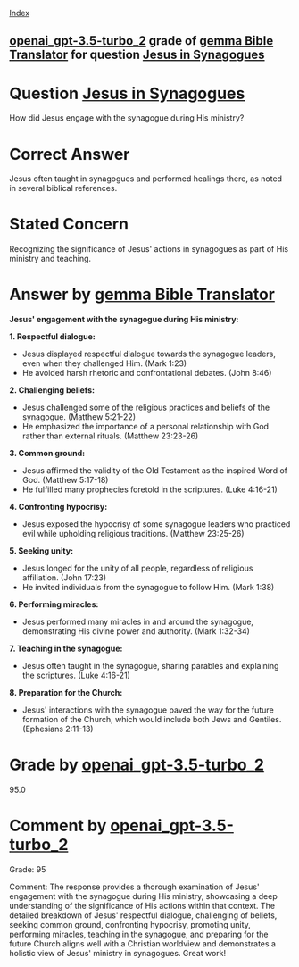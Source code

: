 
[Index](../../../../index.md)
## [openai_gpt-3.5-turbo_2](../../../grading_models/openai_gpt-3.5-turbo_2.md) grade of [gemma Bible Translator](../../../answering_models/gemma_Bible_Translator.md) for question [Jesus in Synagogues](../../../questions/Jesus_in_Synagogues.md)

# Question [Jesus in Synagogues](../../../questions/Jesus_in_Synagogues.md)
How did Jesus engage with the synagogue during His ministry?

# Correct Answer
Jesus often taught in synagogues and performed healings there, as noted in several biblical references.

# Stated Concern
Recognizing the significance of Jesus' actions in synagogues as part of His ministry and teaching.

# Answer by [gemma Bible Translator](../../../answering_models/gemma_Bible_Translator.md)
**Jesus' engagement with the synagogue during His ministry:**

**1. Respectful dialogue:**

* Jesus displayed respectful dialogue towards the synagogue leaders, even when they challenged Him. (Mark 1:23)
* He avoided harsh rhetoric and confrontational debates. (John 8:46)

**2. Challenging beliefs:**

* Jesus challenged some of the religious practices and beliefs of the synagogue. (Matthew 5:21-22)
* He emphasized the importance of a personal relationship with God rather than external rituals. (Matthew 23:23-26)

**3. Common ground:**

* Jesus affirmed the validity of the Old Testament as the inspired Word of God. (Matthew 5:17-18)
* He fulfilled many prophecies foretold in the scriptures. (Luke 4:16-21)

**4. Confronting hypocrisy:**

* Jesus exposed the hypocrisy of some synagogue leaders who practiced evil while upholding religious traditions. (Matthew 23:25-26)

**5. Seeking unity:**

* Jesus longed for the unity of all people, regardless of religious affiliation. (John 17:23)
* He invited individuals from the synagogue to follow Him. (Mark 1:38)

**6. Performing miracles:**

* Jesus performed many miracles in and around the synagogue, demonstrating His divine power and authority. (Mark 1:32-34)

**7. Teaching in the synagogue:**

* Jesus often taught in the synagogue, sharing parables and explaining the scriptures. (Luke 4:16-21)

**8. Preparation for the Church:**

* Jesus' interactions with the synagogue paved the way for the future formation of the Church, which would include both Jews and Gentiles. (Ephesians 2:11-13)

# Grade by [openai_gpt-3.5-turbo_2](../../../grading_models/openai_gpt-3.5-turbo_2.md)
95.0

# Comment by [openai_gpt-3.5-turbo_2](../../../grading_models/openai_gpt-3.5-turbo_2.md)
Grade: 95

Comment: The response provides a thorough examination of Jesus' engagement with the synagogue during His ministry, showcasing a deep understanding of the significance of His actions within that context. The detailed breakdown of Jesus' respectful dialogue, challenging of beliefs, seeking common ground, confronting hypocrisy, promoting unity, performing miracles, teaching in the synagogue, and preparing for the future Church aligns well with a Christian worldview and demonstrates a holistic view of Jesus' ministry in synagogues. Great work!
